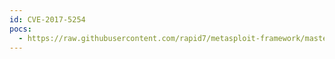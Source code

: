 ```yaml
---
id: CVE-2017-5254
pocs:
  - https://raw.githubusercontent.com/rapid7/metasploit-framework/master/modules/auxiliary/scanner/http/epmp1000_reset_pass.rb
---
```

